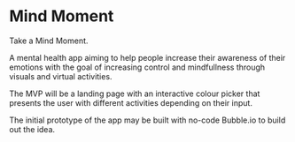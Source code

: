 # Mind Moment

Take a Mind Moment.

A mental health app aiming to help people increase their awareness of their emotions with the goal of increasing control and mindfullness through visuals and virtual activities. 

The MVP will be a landing page with an interactive colour picker that presents the user with different activities depending on their input.

The initial prototype of the app may be built with no-code Bubble.io to build out the idea.
